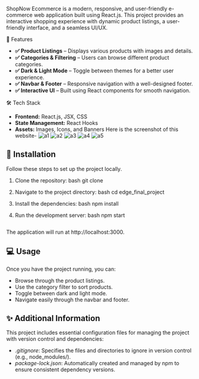 ShopNow Ecommerce is a modern, responsive, and user-friendly e-commerce web application built using React.js. This project provides an interactive shopping experience with dynamic product listings, a user-friendly interface, and a seamless UI/UX.

🚀 Features
- **✅ Product Listings** – Displays various products with images and details.
- **✅ Categories & Filtering** – Users can browse different product categories.
- **✅ Dark & Light Mode** – Toggle between themes for a better user experience.
- **✅ Navbar & Footer** – Responsive navigation with a well-designed footer.
- **✅ Interactive UI** – Built using React components for smooth navigation.

🛠️ Tech Stack
- **Frontend:** React.js, JSX, CSS
- **State Management:** React Hooks
- **Assets:** Images, Icons, and Banners
Here is the screenshot of this website-
![a1](https://github.com/user-attachments/assets/ae7491e3-8abd-40dd-a1c6-7f58a245ea8a)
![a2](https://github.com/user-attachments/assets/20aec099-2ada-48c7-a089-0fb5ff6a11b4)
![a3](https://github.com/user-attachments/assets/bbbb4701-28ae-4569-a3bf-44ad263e214b)
![a4](https://github.com/user-attachments/assets/6a4292d6-ab56-4ed9-b36a-9b83598b4c4b)
![a5](https://github.com/user-attachments/assets/8a43d9c9-be8b-430f-b13f-38cc52539d46)

## 🔧 Installation
Follow these steps to set up the project locally.

1. Clone the repository:
   bash
   git clone <Filename>

2. Navigate to the project directory:
   bash
   cd edge_final_project
   
3. Install the dependencies:
   bash
   npm install
   
4. Run the development server:
   bash
   npm start
   ```
 The application will run at http://localhost:3000.

## 💻 Usage
Once you have the project running, you can:

- Browse through the product listings.
- Use the category filter to sort products.
- Toggle between dark and light mode.
- Navigate easily through the navbar and footer.

## ✨ Additional Information

This project includes essential configuration files for managing the project with version control and dependencies:

- *.gitignore*: Specifies the files and directories to ignore in version control (e.g., node_modules/).
- *package-lock.json*: Automatically created and managed by npm to ensure consistent dependency versions.

